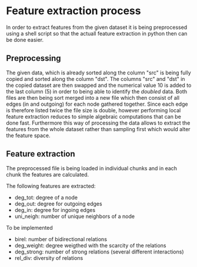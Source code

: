 # Feature extraction process

In order to extract features from the given dataset it is being preprocessed using a shell script so that the actuall feature extraction in python then can be done easier.

## Preprocessing
The given data, which is already sorted along the column "src" is being fully copied and sorted along the column "dst". The columns "src" and "dst" in the copied dataset are then swapped and the numerical value 10 is added to the last column (5) in order to being able to identify the _doubled_ data. Both files are then being sort merged into a new file which then consist of all edges (in and outgoing) for each node gathered together. Since each edge is therefore listed twice the file size is double, however performing local feature extraction reduces to simple algebraic computations that can be done fast. Furthermore this way of processing the data allows to extract the features from the whole dataset rather than sampling first which would alter the feature space.

## Feature extraction
The preprocessed file is being loaded in individual chunks and in each chunk the features are calculated.

The following features are extracted:

* deg_tot: degree of a node
* deg_out: degree for outgoing edges
* deg_in: degree for ingoing edges
* uni_neigh: number of unique neighbors of a node

To be implemented
* birel: number of bidirectional relations
* deg_weight: degree weigthed with the scarcity of the relations
* deg_strong: number of strong relations (several different interactions)
* rel_div: diversity of relations
